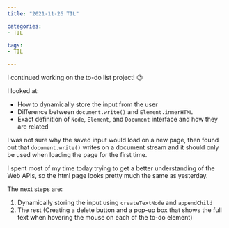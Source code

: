 ```yaml
---
title: "2021-11-26 TIL"

categories: 
- TIL

tags:
- TIL

---
```


I continued working on the to-do list project! 😉

I looked at:

- How to dynamically store the input from the user
- Difference between `document.write()` and `Element.innerHTML`
- Exact definition of `Node`, `Element`, and `Document` interface and how they are related

I was not sure why the saved input would load on a new page, then found out that `document.write()` writes on a document stream and it should only be used when loading the page for the first time.

I spent most of my time today trying to get a better understanding of the Web APIs, so the html page looks pretty much the same as yesterday.

The next steps are:

1. Dynamically storing the input using `createTextNode` and `appendChild`
1. The rest (Creating a delete button and a pop-up box that shows the full text when hovering the mouse on each of the to-do element)
